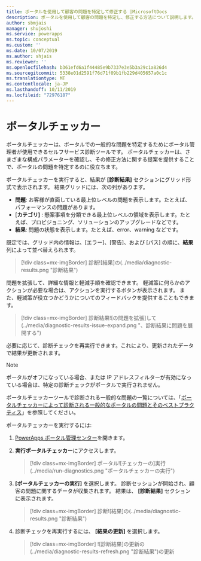 ```yaml
---
title: ポータルを使用して顧客の問題を特定して修正する |MicrosoftDocs
description: ポータルを使用して顧客の問題を特定し、修正する方法について説明します。
author: sbmjais
manager: shujoshi
ms.service: powerapps
ms.topic: conceptual
ms.custom: ''
ms.date: 10/07/2019
ms.author: shjais
ms.reviewer: ''
ms.openlocfilehash: b361efd6a1f44485e9b7337e3e5b3a29c1a826d4
ms.sourcegitcommit: 5338e01d2591f76d71f09b1fb229d405657a0c1c
ms.translationtype: MT
ms.contentlocale: ja-JP
ms.lasthandoff: 10/11/2019
ms.locfileid: "72976187"
---
```

# <a name="portal-checker"></a>ポータルチェッカー

ポータルチェッカーは、ポータルでの一般的な問題を特定するためにポータル管理者が使用できるセルフサービス診断ツールです。 ポータルチェッカーは、さまざまな構成パラメーターを確認し、その修正方法に関する提案を提供することで、ポータルの問題を特定するのに役立ちます。

ポータルチェッカーを実行すると、結果が **[診断結果]** セクションにグリッド形式で表示されます。 結果グリッドには、次の列があります。

- **問題**: お客様が直面している最上位レベルの問題を表示します。たとえば、パフォーマンスの問題があります。
- [**カテゴリ]** : 懸案事項を分類できる最上位レベルの領域を表示します。たとえば、プロビジョニング、ソリューションのアップグレードなどです。
- **結果**: 問題の状態を表示します。たとえば、error、warning などです。

既定では、グリッド内の情報は、[エラー]、[警告]、および [パス] の順に、**結果**列によって並べ替えられます。

> [!div class=mx-imgBorder]
> 診断![結果]の(../media/diagnostic-results.png "診断結果")

問題を拡張して、詳細な情報と軽減手順を確認できます。 軽減策に何らかのアクションが必要な場合は、アクションを実行するボタンが表示されます。 また、軽減策が役立つかどうかについてのフィードバックを提供することもできます。

> [!div class=mx-imgBorder]
> 診断結果![の問題を拡張]して(../media/diagnostic-results-issue-expand.png "、診断結果に問題を展開する")

必要に応じて、診断チェックを再実行できます。これにより、更新されたデータで結果が更新されます。

> [!NOTE]
> ポータルがオフになっている場合、または IP アドレスフィルターが有効になっている場合は、特定の診断チェックがポータルで実行されません。

ポータルチェッカーツールで診断される一般的な問題の一覧については、「[ポータルチェッカーによって診断される一般的なポータルの問題とそのベストプラクティス](https://docs.microsoft.com/dynamics365/customer-engagement/portals/portal-faq)」を参照してください。

ポータルチェッカーを実行するには:

1.  [PowerApps ポータル管理センター](admin-overview.md)を開きます。

2.  **実行ポータルチェッカー**にアクセスします。

    > [!div class=mx-imgBorder]
    > ポータル![チェッカーの]実行(../media/run-diagnostics.png "ポータルチェッカーの実行")

3.  **[ポータルチェッカーの実行]** を選択します。 診断セッションが開始され、顧客の問題に関するデータが収集されます。 結果は、 **[診断結果]** セクションに表示されます。

    > [!div class=mx-imgBorder]
    > 診断![結果]の(../media/diagnostic-results.png "診断結果")

4.  診断チェックを再実行するには、 **[結果の更新]** を選択します。

    > [!div class=mx-imgBorder]
    > ![診断結果]の更新の(../media/diagnostic-results-refresh.png "診断結果")の更新
